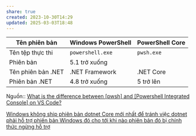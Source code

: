 ```yaml
---
share: true
created: 2023-10-30T14:29
updated: 2025-03-03T18:48
---
```

| Tên phiên bản      | Windows PowerShell | PowerShell Core |
| ------------------ | ------------------ | --------------- |
| Tên tệp thực thi   | `powershell.exe`   | `pwsh.exe`      |
| Phiên bản          | 5.1 trở xuống      |                 |
| Tên phiên bản .NET | .NET Framework     | .NET Core       |
| Phiên bản .NET     | 4.8 trở xuống      | 5 trở lên       |

Nguồn:: [What is the difference between [pwsh] and [Powershell Integrated Console] on VS Code?](https://stackoverflow.com/a/60132705/3416774)

[Windows không ship phiên bản dotnet Core mới nhất để tránh việc dotnet phải hỗ trợ phiên bản Windows đó cho tới khi nào phiên bản đó bị chính thức ngừng hỗ trợ](../../Windows/dotnet/Windows%20kh%C3%B4ng%20ship%20phi%C3%AAn%20b%E1%BA%A3n%20dotnet%20Core%20m%E1%BB%9Bi%20nh%E1%BA%A5t%20%C4%91%E1%BB%83%20tr%C3%A1nh%20vi%E1%BB%87c%20dotnet%20ph%E1%BA%A3i%20h%E1%BB%97%20tr%E1%BB%A3%20phi%C3%AAn%20b%E1%BA%A3n%20Windows%20%C4%91%C3%B3%20cho%20t%E1%BB%9Bi%20khi%20n%C3%A0o%20phi%C3%AAn%20b%E1%BA%A3n%20%C4%91%C3%B3%20b%E1%BB%8B%20ch%C3%ADnh%20th%E1%BB%A9c%20ng%E1%BB%ABng%20h%E1%BB%97%20tr%E1%BB%A3.md)